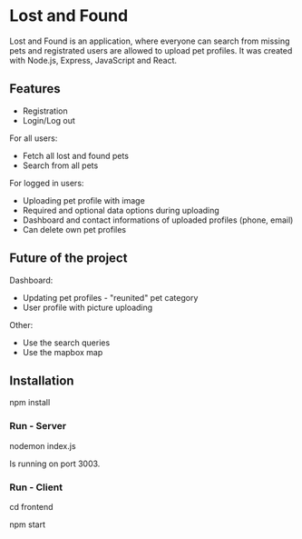 # Lost and Found

Lost and Found is an application, where everyone can search from missing pets and registrated users are allowed to upload pet profiles.
It was created with Node.js, Express, JavaScript and React.

## Features

- Registration
- Login/Log out

For all users:
  - Fetch all lost and found pets
  - Search from all pets

For logged in users:
  - Uploading pet profile with image
  - Required and optional data options during uploading 
  - Dashboard and contact informations of uploaded profiles (phone, email)
  - Can delete own pet profiles

## Future of the project

Dashboard: 
  - Updating pet profiles - "reunited" pet category
  - User profile with picture uploading  

Other:
- Use the search queries
- Use the mapbox map

## Installation

npm install  

### Run - Server

nodemon index.js

Is running on port 3003.

### Run - Client

cd frontend  

npm start
